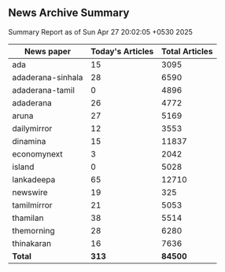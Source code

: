 <!-- @format -->
## News Archive Summary

Summary Report as of Sun Apr 27 20:02:05 +0530 2025

| News paper         | Today's Articles | Total Articles |
|--------------------|------------------|----------------|
| ada               | 15          | 3095        |
| adaderana-sinhala               | 28          | 6590        |
| adaderana-tamil               | 0          | 4896        |
| adaderana               | 26          | 4772        |
| aruna               | 27          | 5169        |
| dailymirror               | 12          | 3553        |
| dinamina               | 15          | 11837        |
| economynext               | 3          | 2042        |
| island               | 0          | 5028        |
| lankadeepa               | 65          | 12710        |
| newswire               | 19          | 325        |
| tamilmirror               | 21          | 5053        |
| thamilan               | 38          | 5514        |
| themorning               | 28          | 6280        |
| thinakaran               | 16          | 7636        |
| **Total**          | **313**      | **84500** |

